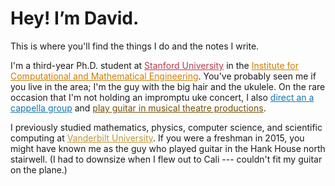 <h1 class="page-title">Hey! I&rsquo;m David.</h1>

This is where you'll find the things I do and the notes I write.

I'm a third-year Ph.D. student at <a href="https://www.stanford.edu/" style="color: #B83A4B;">Stanford University</a> in the <a href="https://icme.stanford.edu/" style="color: #d17d00;">Institute for Computational and Mathematical Engineering</a>. You've probably seen me if you live in the area; I'm the guy with the big hair and the ukulele. On the rare occasion that I'm not holding an impromptu uke concert, I also <a href="https://stanfordotone.com/" style="color: #1277b0;">direct an a cappella group</a> and <a href="https://ramshead.stanford.edu/" style="color: #714F00;">play guitar in musical theatre productions</a>.

I previously studied mathematics, physics, computer science, and scientific computing at <a href="https://www.vanderbilt.edu/" style="color: #bf9539;">Vanderbilt University</a>. If you were a freshman in 2015, you might have known me as the guy who played guitar in the Hank House north stairwell. (I had to downsize when I flew out to Cali --- couldn't fit my guitar on the plane.)
